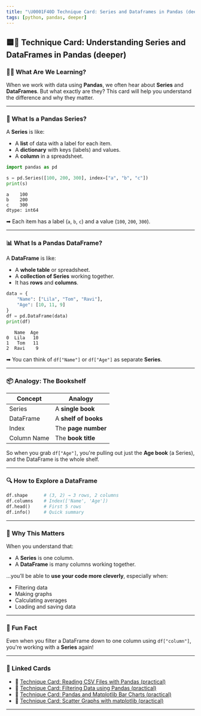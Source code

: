 ```yaml
---
title: "\U0001F40D Technique Card: Series and Dataframes in Pandas (deeper)"
tags: [python, pandas, deeper]
---
```


## 🟦🐍 **Technique Card: Understanding Series and DataFrames in Pandas (deeper)**

### 👩‍🏫 What Are We Learning?

When we work with data using **Pandas**, we often hear about **Series** and **DataFrames**. But what exactly are they? This card will help you understand the difference and why they matter.

---

### 🧱 What Is a Pandas Series?

A **Series** is like:

- A **list** of data with a label for each item.
- A **dictionary** with keys (labels) and values.
- A **column** in a spreadsheet.

```python
import pandas as pd

s = pd.Series([100, 200, 300], index=["a", "b", "c"])
print(s)
```

```
a    100
b    200
c    300
dtype: int64
```

➡ Each item has a label (`a`, `b`, `c`) and a value (`100`, `200`, `300`).

---

### 📊 What Is a Pandas DataFrame?

A **DataFrame** is like:

- A **whole table** or spreadsheet.
- A **collection of Series** working together.
- It has **rows** and **columns**.

```python
data = {
    "Name": ["Lila", "Tom", "Ravi"],
    "Age": [10, 11, 9]
}
df = pd.DataFrame(data)
print(df)
```

```
   Name  Age
0  Lila   10
1   Tom   11
2  Ravi    9
```

➡ You can think of `df["Name"]` or `df["Age"]` as separate **Series**.

---

### 📦 Analogy: The Bookshelf

| Concept     | Analogy              |
| ----------- | -------------------- |
| Series      | A **single book**    |
| DataFrame   | A **shelf of books** |
| Index       | The **page number**  |
| Column Name | The **book title**   |

So when you grab `df["Age"]`, you're pulling out just the **Age book** (a Series), and the DataFrame is the whole shelf.

---

### 🔍 How to Explore a DataFrame

```python
df.shape      # (3, 2) → 3 rows, 2 columns
df.columns    # Index(['Name', 'Age'])
df.head()     # First 5 rows
df.info()     # Quick summary
```

---

### 🧠 Why This Matters

When you understand that:

- A **Series** is one column.
- A **DataFrame** is many columns working together.

…you’ll be able to **use your code more cleverly**, especially when:

- Filtering data
- Making graphs
- Calculating averages
- Loading and saving data

---

### 💬 Fun Fact

Even when you filter a DataFrame down to one column using `df["column"]`, you're working with a **Series** again!

---

### 🔗 Linked Cards

- 🐍 [Technique Card: Reading CSV Files with Pandas (practical)](../technique-cards-practical/csv-pandas-practical.md)
- 🐍 [Technique Card: Filtering Data using Pandas (practical)](../technique-cards-practical/filtering-pandas-1.md)
- 🐍 [Technique Card: Pandas and Matplotlib Bar Charts (practical)](../technique-cards-practical/bar-1.md)
- 🐍 [Technique Card: Scatter Graphs with matplotlib (practical)](../technique-cards-practical/scatter-1.md)

---
